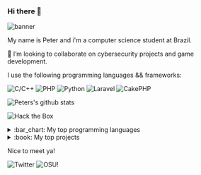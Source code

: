 ### Hi there 👋

![banner](https://user-images.githubusercontent.com/32419269/154595791-e1d1ed19-dc7c-41db-a9cc-e8097fa5ea81.png)

My name is Peter and i'm a computer science student at Brazil.

👯 I’m looking to collaborate on cybersecurity projects and game development.

I use the following programming languages && frameworks:

![C/C++](https://img.shields.io/badge/-C%2FC%2B%2B-blue?style=for-the-badge&logo=cplusplus)
![PHP](https://img.shields.io/badge/-PHP-orange?style=for-the-badge&logo=php)
![Python](https://img.shields.io/badge/-Python-yellow?style=for-the-badge&logo=python)
![Laravel](https://img.shields.io/badge/-Laravel-222222?style=for-the-badge&logo=laravel)
![CakePHP](https://img.shields.io/badge/-CakePHP-35495E?style=for-the-badge&logo=cakephp)

![Peters's github stats](https://bad-apple-github-readme.vercel.app/api?show_bg=1&username=peterspbr)

![Hack the Box](http://www.hackthebox.eu/badge/image/352775)

<details>
<summary>:bar_chart: My top programming languages</summary>

* C/C++
* Python
* PHP
* Javasript

</details>

<details>
<summary>:book: My top projects</summary>

* [OpenGL example](https://github.com/peterspbr/opengl-game-engine)
* [My website templates!](https://github.com/peterspbr/peterspbr.github.io)

</details>

Nice to meet ya!

![Twitter](https://img.shields.io/badge/Twitter-HSPeterSS-blue)
![OSU!](https://img.shields.io/badge/OSU!-IchigoHamu-e75480)
